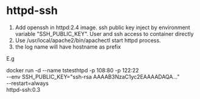 # httpd-ssh

1. Add openssh in httpd:2.4 image. ssh public key inject by environment variable "SSH_PUBLIC_KEY". User and ssh access to container directly
2. Use /usr/local/apache2/bin/apachectl start httpd process.
3. the log name will have hostname as prefix

E.g

docker run -d --name tstesthtpd -p 108:80 -p 122:22 \
--env SSH_PUBLIC_KEY="ssh-rsa AAAAB3NzaC1yc2EAAAADAQA..." \
--restart=always \
httpd-ssh:0.3
